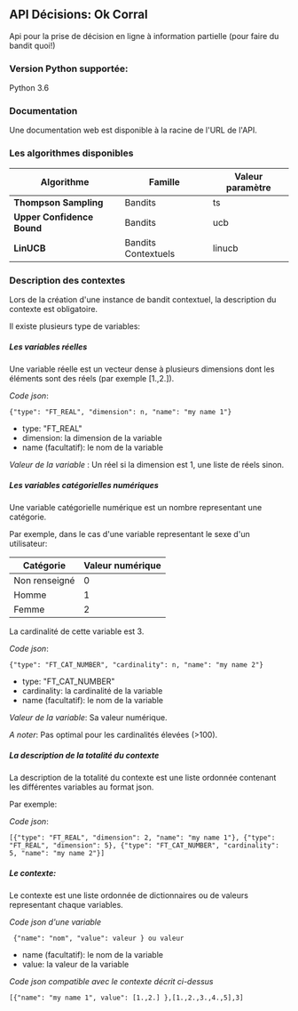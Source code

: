 ## API Décisions: Ok Corral

Api pour la prise de décision en ligne à information partielle (pour faire du bandit quoi!)

### Version Python supportée:
Python 3.6

### Documentation
Une documentation web est disponible à la racine de l'URL de l'API.


### Les algorithmes disponibles


 Algorithme | Famille |  Valeur paramètre    
 --- | --- | --- |
**Thompson Sampling**| Bandits |        ts  
**Upper Confidence Bound**| Bandits| ucb
**LinUCB** | Bandits Contextuels |  linucb


### Description des contextes

Lors de la création d'une instance de bandit contextuel, la description du contexte est obligatoire.

Il existe plusieurs type de variables:

##### Les variables réelles

Une variable réelle est un vecteur dense à plusieurs dimensions dont les éléments sont des réels (par exemple [1.,2.]).

*Code json*:

    {"type": "FT_REAL", "dimension": n, "name": "my name 1"}
    


* type: "FT_REAL"
* dimension: la dimension de la variable
* name (facultatif): le nom de la variable


*Valeur de la variable* : Un réel si la dimension est 1, une liste de réels sinon.

##### Les variables catégorielles numériques

Une variable catégorielle numérique est un nombre representant une catégorie.

Par exemple, dans le cas d'une variable representant le sexe d'un utilisateur:

 Catégorie   |  Valeur numérique 
 ---  | --- 
Non renseigné| 0 
Homme| 1 
Femme| 2 
 
 La cardinalité de cette variable est 3.
 
 *Code json*:

    {"type": "FT_CAT_NUMBER", "cardinality": n, "name": "my name 2"}
    
* type: "FT_CAT_NUMBER"
* cardinality: la cardinalité de la variable
* name (facultatif): le nom de la variable

*Valeur de la variable*: Sa valeur numérique.

*A noter*: Pas optimal pour les cardinalités élevées (>100).

 ##### La description de la totalité du contexte
 
 La description de la totalité du contexte est une liste ordonnée contenant les différentes variables au format json.
 
 Par exemple:
 
 *Code json*:

    [{"type": "FT_REAL", "dimension": 2, "name": "my name 1"}, {"type": "FT_REAL", "dimension": 5}, {"type": "FT_CAT_NUMBER", "cardinality": 5, "name": "my name 2"}]
    

##### Le contexte:
 
 Le contexte est une liste ordonnée de dictionnaires ou de valeurs representant chaque variables.
 
 *Code json d'une variable*
 
     {"name": "nom", "value": valeur } ou valeur
     
 * name (facultatif): le nom de la variable
 * value: la valeur de la variable
 
 *Code json compatible avec le contexte décrit ci-dessus*

    [{"name": "my name 1", value": [1.,2.] },[1.,2.,3.,4.,5],3]
 
 


